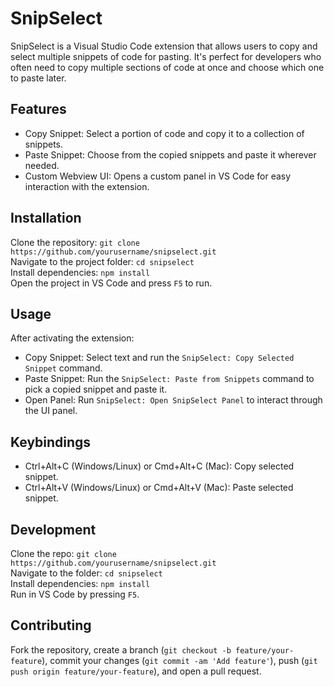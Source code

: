# SnipSelect
SnipSelect is a Visual Studio Code extension that allows users to copy and select multiple snippets of code for pasting. It's perfect for developers who often need to copy multiple sections of code at once and choose which one to paste later.
## Features
- Copy Snippet: Select a portion of code and copy it to a collection of snippets. 
- Paste Snippet: Choose from the copied snippets and paste it wherever needed. 
- Custom Webview UI: Opens a custom panel in VS Code for easy interaction with the extension.
## Installation
Clone the repository: `git clone https://github.com/yourusername/snipselect.git`  
Navigate to the project folder: `cd snipselect`  
Install dependencies: `npm install`  
Open the project in VS Code and press `F5` to run.
## Usage
After activating the extension:  
- Copy Snippet: Select text and run the `SnipSelect: Copy Selected Snippet` command. 
- Paste Snippet: Run the `SnipSelect: Paste from Snippets` command to pick a copied snippet and paste it. 
- Open Panel: Run `SnipSelect: Open SnipSelect Panel` to interact through the UI panel.
## Keybindings
- Ctrl+Alt+C (Windows/Linux) or Cmd+Alt+C (Mac): Copy selected snippet.
- Ctrl+Alt+V (Windows/Linux) or Cmd+Alt+V (Mac): Paste selected snippet.
## Development
Clone the repo: `git clone https://github.com/yourusername/snipselect.git`  
Navigate to the folder: `cd snipselect`  
Install dependencies: `npm install`  
Run in VS Code by pressing `F5`.
## Contributing
Fork the repository, create a branch (`git checkout -b feature/your-feature`), commit your changes (`git commit -am 'Add feature'`), push (`git push origin feature/your-feature`), and open a pull request.
 
